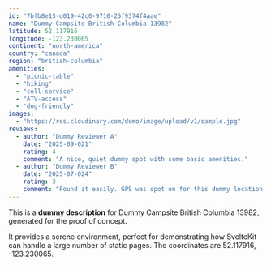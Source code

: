 ```yaml
---
id: "7bfb8e15-d019-42c0-9710-25f9374f4aae"
name: "Dummy Campsite British Columbia 13982"
latitude: 52.117916
longitude: -123.230065
continent: "north-america"
country: "canada"
region: "british-columbia"
amenities:
  - "picnic-table"
  - "hiking"
  - "cell-service"
  - "ATV-access"
  - "dog-friendly"
images:
  - "https://res.cloudinary.com/demo/image/upload/v1/sample.jpg"
reviews:
  - author: "Dummy Reviewer A"
    date: "2025-09-021"
    rating: 4
    comment: "A nice, quiet dummy spot with some basic amenities."
  - author: "Dummy Reviewer B"
    date: "2025-07-024"
    rating: 3
    comment: "Found it easily. GPS was spot on for this dummy location."
---
```


This is a **dummy description** for Dummy Campsite British Columbia 13982, generated for the proof of concept.

It provides a serene environment, perfect for demonstrating how SvelteKit can handle a large number of static pages. The coordinates are 52.117916, -123.230065.
